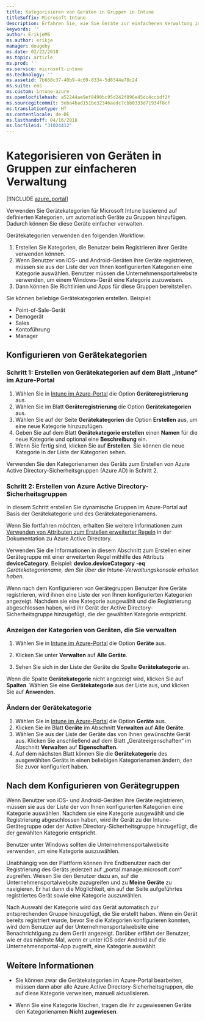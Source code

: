 ```yaml
---
title: Kategorisieren von Geräten in Gruppen in Intune
titleSuffix: Microsoft Intune
description: Erfahren Sie, wie Sie Geräte zur einfacheren Verwaltung in Gruppen kategorisieren.
keywords: ''
author: ErikjeMS
ms.author: erikje
manager: dougeby
ms.date: 02/22/2018
ms.topic: article
ms.prod: ''
ms.service: microsoft-intune
ms.technology: ''
ms.assetid: 7b668c37-40b9-4c69-8334-5d8344e78c24
ms.suite: ems
ms.custom: intune-azure
ms.openlocfilehash: a52244ae9ef8490bc95d242f896e45dc4ccbdf2f
ms.sourcegitcommit: 5eba4bad151be32346aedc7cbb0333d71934f8cf
ms.translationtype: HT
ms.contentlocale: de-DE
ms.lasthandoff: 04/16/2018
ms.locfileid: "31024412"
---
```

# <a name="categorize-devices-into-groups-for-easier-management"></a>Kategorisieren von Geräten in Gruppen zur einfacheren Verwaltung

[!INCLUDE [azure_portal](./includes/azure_portal.md)]

Verwenden Sie Gerätekategorien für Microsoft Intune basierend auf definierten Kategorien, um automatisch Geräte zu Gruppen hinzufügen. Dadurch können Sie diese Geräte einfacher verwalten.

Gerätekategorien verwenden den folgenden Workflow:
1. Erstellen Sie Kategorien, die Benutzer beim Registrieren ihrer Geräte verwenden können.
2. Wenn Benutzer von iOS- und Android-Geräten ihre Geräte registrieren, müssen sie aus der Liste der von Ihnen konfigurierten Kategorien eine Kategorie auswählen. Benutzer müssen die Unternehmensportalwebsite verwenden, um einem Windows-Gerät eine Kategorie zuzuweisen.
3. Dann können Sie Richtlinien und Apps für diese Gruppen bereitstellen.

Sie können beliebige Gerätekategorien erstellen. Beispiel:
- Point-of-Sale-Gerät
- Demogerät
- Sales
- Kontoführung
- Manager

## <a name="how-to-configure-device-categories"></a>Konfigurieren von Gerätekategorien

### <a name="step-1-create-device-categories-on-the-intune-blade-of-the-azure-portal"></a>Schritt 1: Erstellen von Gerätekategorien auf dem Blatt „Intune“ im Azure-Portal
1. Wählen Sie in [Intune im Azure-Portal](https://aka.ms/intuneportal) die Option **Geräteregistrierung** aus.
2. Wählen Sie im Blatt **Geräteregistrierung** die Option **Gerätekategorien** aus.
3. Wählen Sie auf der Seite **Gerätekategorien** die Option **Erstellen** aus, um eine neue Kategorie hinzuzufügen.
4. Geben Sie auf dem Blatt **Gerätekategorie erstellen** einen **Namen** für die neue Kategorie und optional eine **Beschreibung** ein.
5. Wenn Sie fertig sind, klicken Sie auf **Erstellen**. Sie können die neue Kategorie in der Liste der Kategorien sehen.

Verwenden Sie den Kategorienamen des Geräts zum Erstellen von Azure Active Directory-Sicherheitsgruppen (Azure AD) in Schritt 2.

### <a name="step-2-create-azure-active-directory-security-groups"></a>Schritt 2: Erstellen von Azure Active Directory-Sicherheitsgruppen
In diesem Schritt erstellen Sie dynamische Gruppen im Azure-Portal auf Basis der Gerätekategorie und des Gerätekategorienamens.

Wenn Sie fortfahren möchten, erhalten Sie weitere Informationen zum [Verwenden von Attributen zum Erstellen erweiterter Regeln](https://azure.microsoft.com/documentation/articles/active-directory-accessmanagement-groups-with-advanced-rules/#using-attributes-to-create-rules-for-device-objects) in der Dokumentation zu Azure Active Directory.

Verwenden Sie die Informationen in diesem Abschnitt zum Erstellen einer Gerätegruppe mit einer erweiterten Regel mithilfe des Attributs **deviceCategory**. Beispiel: **device.deviceCategory -eq** *Gerätekategoriename, den Sie über die Intune-Verwaltungskonsole erhalten haben*.

Wenn nach dem Konfigurieren von Gerätegruppen Benutzer ihre Geräte registrieren, wird ihnen eine Liste der von Ihnen konfigurierten Kategorien angezeigt. Nachdem sie eine Kategorie ausgewählt und die Registrierung abgeschlossen haben, wird ihr Gerät der Active Directory-Sicherheitsgruppe hinzugefügt, die der gewählten Kategorie entspricht.

### <a name="view-the-categories-of-devices-that-you-manage"></a>Anzeigen der Kategorien von Geräten, die Sie verwalten

1.  Wählen Sie in [Intune im Azure-Portal](https://aka.ms/intuneportal) die Option **Geräte** aus.

2.  Klicken Sie unter **Verwalten** auf **Alle Geräte**.

3.  Sehen Sie sich in der Liste der Geräte die Spalte **Gerätekategorie** an.

Wenn die Spalte **Gerätekategorie** nicht angezeigt wird, klicken Sie auf **Spalten**. Wählen Sie eine **Gerätekategorie** aus der Liste aus, und klicken Sie auf **Anwenden**.

### <a name="change-the-category-of-a-device"></a>Ändern der Gerätekategorie

1. Wählen Sie in [Intune im Azure-Portal](https://aka.ms/intuneportal) die Option **Geräte** aus.
2. Klicken Sie im Blatt **Geräte** im Abschnitt **Verwalten** auf **Alle Geräte**.
3. Wählen Sie aus der Liste der Geräte das von Ihnen gewünschte Gerät aus. Klicken Sie anschließend auf dem Blatt „Geräteeigenschaften“ im Abschnitt **Verwalten** auf **Eigenschaften**.
4. Auf dem nächsten Blatt können Sie die **Gerätekategorie** des ausgewählten Geräts in einen beliebigen Kategorienamen ändern, den Sie zuvor konfiguriert haben.

## <a name="after-you-configure-device-groups"></a>Nach dem Konfigurieren von Gerätegruppen

Wenn Benutzer von iOS- und Android-Geräten ihre Geräte registrieren, müssen sie aus der Liste der von Ihnen konfigurierten Kategorien eine Kategorie auswählen. Nachdem sie eine Kategorie ausgewählt und die Registrierung abgeschlossen haben, wird ihr Gerät zu der Intune-Gerätegruppe oder der Active Directory-Sicherheitsgruppe hinzugefügt, die der gewählten Kategorie entspricht.

Benutzer unter Windows sollten die Unternehmensportalwebsite verwenden, um eine Kategorie auszuwählen.

Unabhängig von der Plattform können Ihre Endbenutzer nach der Registrierung des Geräts jederzeit auf „portal.manage.microsoft.com“ zugreifen. Weisen Sie den Benutzer dazu an, auf die Unternehmensportalwebsite zuzugreifen und zu **Meine Geräte** zu navigieren. Er hat dann die Möglichkeit, ein auf der Seite aufgeführtes registriertes Gerät sowie eine Kategorie auszuwählen.

Nach Auswahl der Kategorie wird das Gerät automatisch zur entsprechenden Gruppe hinzugefügt, die Sie erstellt haben. Wenn ein Gerät bereits registriert wurde, bevor Sie die Kategorien konfigurieren konnten, wird dem Benutzer auf der Unternehmensportalwebsite eine Benachrichtigung zu dem Gerät angezeigt. Darüber erfährt der Benutzer, wie er das nächste Mal, wenn er unter iOS oder Android auf die Unternehmensportal-App zugreift, eine Kategorie auswählt.

## <a name="further-information"></a>Weitere Informationen
- Sie können zwar die Gerätekategorien im Azure-Portal bearbeiten, müssen dann aber alle Azure Active Directory-Sicherheitsgruppen, die auf diese Kategorie verweisen, manuell aktualisieren.

- Wenn Sie eine Kategorie löschen, tragen die ihr zugewiesenen Geräte den Kategorienamen **Nicht zugewiesen**.
